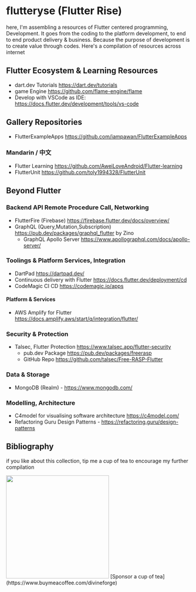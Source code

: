 # flutteryse (Flutter Rise)

here, I'm assembling a resources of Flutter centered programming, Development. It goes from the coding to the platform development, to end to end product delivery & business. Because the purpose of development is to create value through codes. Here's a compilation of resources across internet

## Flutter Ecosystem & Learning Resources

- dart.dev Tutorials <https://dart.dev/tutorials>
- game Engine <https://github.com/flame-engine/flame>
- Develop with VSCode as IDE: <https://docs.flutter.dev/development/tools/vs-code>

## Gallery Repositories

- FlutterExampleApps <https://github.com/iampawan/FlutterExampleApps>

### Mandarin / 中文

- Flutter Learning <https://github.com/AweiLoveAndroid/Flutter-learning>
- FlutterUnit <https://github.com/toly1994328/FlutterUnit>


## Beyond Flutter

### Backend API Remote Procedure Call, Networking

- FlutterFire (Firebase) <https://firebase.flutter.dev/docs/overview/>
- GraphQL (Query,Mutation,Subscription) <https://pub.dev/packages/graphql_flutter> by Zino
  - GraphQL Apollo Server <https://www.apollographql.com/docs/apollo-server/>

### Toolings & Platform Services, Integration

- DartPad <https://dartpad.dev/>
- Continuous delivery with Flutter <https://docs.flutter.dev/deployment/cd>
- CodeMagic CI CD <https://codemagic.io/apps>

#### Platform & Services

- AWS Amplify for Flutter <https://docs.amplify.aws/start/q/integration/flutter/>

### Security & Protection

- Talsec, Flutter Protection <https://www.talsec.app/flutter-security>
  - pub.dev Package <https://pub.dev/packages/freerasp>
  - GitHub Repo <https://github.com/talsec/Free-RASP-Flutter>

### Data & Storage

- MongoDB (Realm) - <https://www.mongodb.com/>


### Modelling, Architecture

- C4model for visualising software architecture <https://c4model.com/>
- Refactoring Guru Design Patterns - <https://refactoring.guru/design-patterns>


## Bibliography

if you like about this collection, tip me a cup of tea to encourage my further compilation

<img src="https://user-images.githubusercontent.com/1146195/202917461-3c4f6910-fbc6-4ebb-a7ad-615ad5bed245.png" width="280" />
[Sponsor a cup of tea](https://www.buymeacoffee.com/divineforge)
